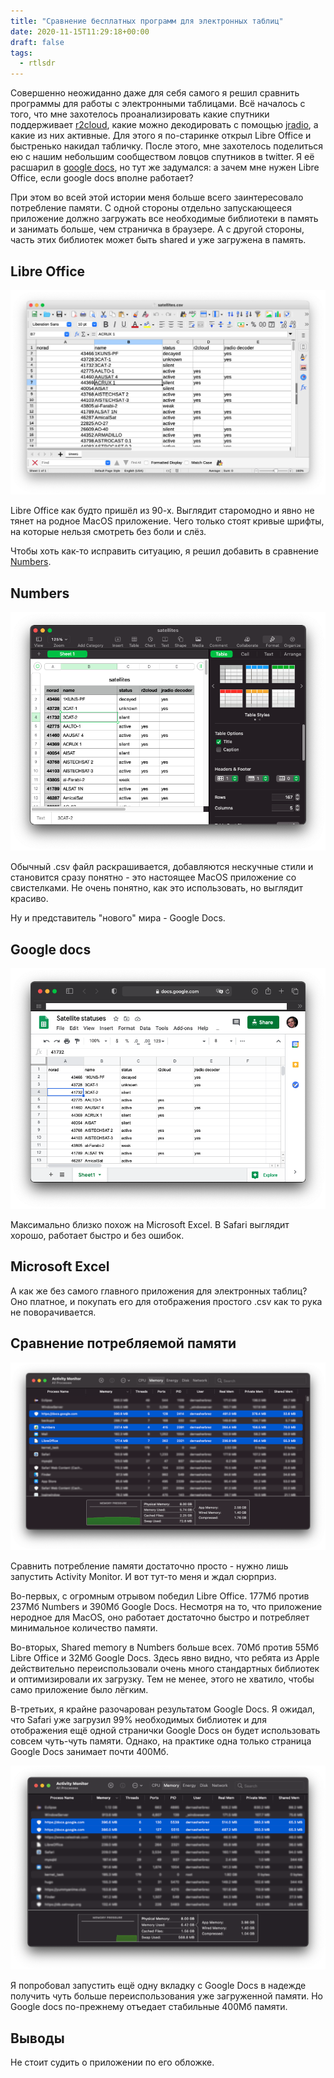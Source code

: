 ```yaml
---
title: "Сравнение бесплатных программ для электронных таблиц"
date: 2020-11-15T11:29:18+00:00
draft: false
tags:
  - rtlsdr
---
```

Совершенно неожиданно даже для себя самого я решил сравнить программы для работы с электронными таблицами. Всё началось с того, что мне захотелось проанализировать какие спутники поддерживает [r2cloud](https://github.com/dernasherbrezon/r2cloud), какие можно декодировать с помощью [jradio](https://github.com/dernasherbrezon/jradio), а какие из них активные. Для этого я по-старинке открыл Libre Office и быстренько накидал табличку. После этого, мне захотелось поделиться ею с нашим небольшим сообществом ловцов спутников в twitter. Я её расшарил в [google docs](https://docs.google.com/spreadsheets/d/1II__l9f3wBlXVOt0_3tr06v33V7ORqOQOErSycXabz4), но тут же задумался: а зачем мне нужен Libre Office, если google docs вполне работает?

При этом во всей этой истории меня больше всего заинтересовало потребление памяти. С одной стороны отдельно запускающееся приложение должно загружать все необходимые библиотеки в память и занимать больше, чем страничка в браузере. А с другой стороны, часть этих библиотек может быть shared и уже загружена в память.

## Libre Office

![Libre Office](/img/compare-excel/1.png)

Libre Office как будто пришёл из 90-х. Выглядит старомодно и явно не тянет на родное MacOS приложение. Чего только стоят кривые шрифты, на которые нельзя смотреть без боли и слёз.

Чтобы хоть как-то исправить ситуацию, я решил добавить в сравнение [Numbers](https://www.apple.com/numbers/).

## Numbers

![Numbers](/img/compare-excel/2.png)

Обычный .csv файл раскрашивается, добавляются нескучные стили и становится сразу понятно - это настоящее MacOS приложение со свистелками. Не очень понятно, как это использовать, но выглядит красиво.

Ну и представитель "нового" мира - Google Docs.

## Google docs

![Google docs](/img/compare-excel/3.png)

Максимально близко похож на Microsoft Excel. В Safari выглядит хорошо, работает быстро и без ошибок.

## Microsoft Excel 

А как же без самого главного приложения для электронных таблиц? Оно платное, и покупать его для отображения простого .csv как то рука не поворачивается.

## Сравнение потребляемой памяти

![Activity Monitor](/img/compare-excel/4.png)

Сравнить потребление памяти достаточно просто - нужно лишь запустить Activity Monitor. И вот тут-то меня и ждал сюрприз.

Во-первых, с огромным отрывом победил Libre Office. 177Мб против 237Мб Numbers и 390Мб Google Docs. Несмотря на то, что приложение неродное для MacOS, оно работает достаточно быстро и потребляет минимальное количество памяти.

Во-вторых, Shared memory в Numbers больше всех. 70Мб против 55Мб Libre Office и 32Мб Google Docs. Здесь явно видно, что ребята из Apple действительно переиспользовали очень много стандартных библиотек и оптимизировали их загрузку. Тем не менее, этого не хватило, чтобы само приложение было лёгким.

В-третьих, я крайне разочарован результатом Google Docs. Я ожидал, что Safari уже загрузил 99% необходимых библиотек и для отображения ещё одной странички Google Docs он будет использовать совсем чуть-чуть памяти. Однако, на практике одна только страница Google Docs занимает почти 400Мб.

![Activity Monitor 2](/img/compare-excel/5.png)

Я попробовал запустить ещё одну вкладку с Google Docs в надежде получить чуть больше переиспользования уже загруженной памяти. Но Google docs по-прежнему отъедает стабильные 400Мб памяти.

## Выводы

Не стоит судить о приложении по его обложке.